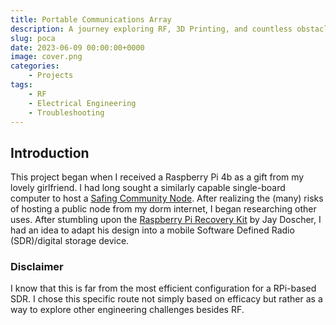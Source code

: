 ```yaml
---
title: Portable Communications Array
description: A journey exploring RF, 3D Printing, and countless obstacles
slug: poca
date: 2023-06-09 00:00:00+0000
image: cover.png
categories:
    - Projects
tags:
    - RF
    - Electrical Engineering
    - Troubleshooting
---
```

## Introduction
This project began when I received a Raspberry Pi 4b as a gift from my lovely girlfriend. I had long sought a similarly capable single-board computer to host a [Safing Community Node](https://safing.io/spn/). After realizing the (many) risks of hosting a public node from my dorm internet, I began researching other uses. After stumbling upon the [Raspberry Pi Recovery Kit](https://www.doscher.com/work-recovery-kit/) by Jay Doscher, I had an idea to adapt his design into a mobile Software Defined Radio (SDR)/digital storage device.

### Disclaimer
I know that this is far from the most efficient configuration for a RPi-based SDR. I chose this specific route not simply based on efficacy but rather as a way to explore other engineering challenges besides RF.

##
